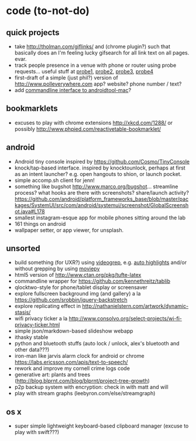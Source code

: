 code (to-not-do)
================

quick projects
--------------

- take http://tholman.com/giflinks/ and (chrome plugin?) such
  that basically does an I'm feeling lucky gifsearch for all link text on all
  pages. evar.
- track people presence in a venue with phone or router using probe requests...
  useful stuff at [probe1][], [probe2][], [probe3][], [probe4][]
- first-draft of a simple (just phil?) version of http://www.polleverywhere.com
  app? website? phone number / text?
- add [commandline interface to androidtool-mac](https://github.com/mortenjust/androidtool-mac/issues/55)?

[probe1]: http://en.wikipedia.org/wiki/IEEE_802.11#Management_Frames
[probe2]: http://www.whitebyte.info/android/android-wifi-hotspot-manager-class
[probe3]: http://stackoverflow.com/questions/2264929/obtain-mac-address-of-devices-in-range-of-router
[probe4]: http://hak5.org/episodes/haktip-23

bookmarklets
------------

- excuses to play with chrome extensions http://xkcd.com/1288/ or possibly
  http://www.phpied.com/reactivetable-bookmarklet/

android
-------

- Android tiny console inspired by https://github.com/Cosmo/TinyConsole
- knock/tap-based interface. inspired by knocktounlock, perhaps at first as an
  intent launcher? e.g. open hangouts to shion, or launch pocket.
- simple accomp.sh client for jenn!
- something like bugshot http://www.marco.org/bugshot... streamline process?
  what hooks are there with screenshots? share/launch activity?
  https://github.com/android/platform_frameworks_base/blob/master/packages/SystemUI/src/com/android/systemui/screenshot/GlobalScreenshot.java#L178
- smallest instagram-esque app for mobile phones sitting around the lab
- 161 things on android
- wallpaper setter, or app viewer, for unsplash.

unsorted
--------

- build something (for UXR?) using [videogrep](https://github.com/antiboredom/videogrep/), e.g. [auto highlights](http://zulko.github.io/blog/2014/06/21/some-more-videogreping-with-python/) and/or without grepping by using [moviepy](https://github.com/Zulko/moviepy)
- html5 version of http://www.ctan.org/pkg/tufte-latex
- commandline wrapper for https://github.com/kennethreitz/tablib
- qlocktwo-style for phone/tablet display or screensaver
- explore fullscreen background img (and gallery) a la
  https://github.com/srobbin/jquery-backstretch
- explore replicating effect in http://nathanielstern.com/artwork/dynamic-stasis/
- wifi privacy ticker a la
  http://www.consolvo.org/select-projects/wi-fi-privacy-ticker.html
- simple json/markdown-based slideshow webapp
- ithasky stable
- python and bluetooth stuffs (auto lock / unlock, alex's bluetooth and other
  data???)
- iron-man like jarvis alarm clock for android or chrome
  https://labs.ericsson.com/apis/text-to-speech/
- rework and improve my cornell crime logs code
- generative art: plants and trees
  (http://blog.blprnt.com/blog/blprnt/project-tree-growth)
- p2p backup system with encryption: check in with matt and will
- play with stream graphs (leebyron.com/else/streamgraph)

os x
----

- super simple lightweight keyboard-based clipboard manager (excuse to play with swift???)
